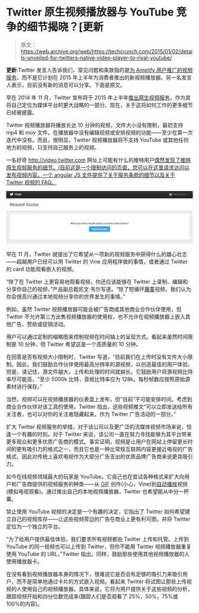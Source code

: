 # Twitter 原生视频播放器与 YouTube 竞争的细节揭晓？[更新 

> 原文：<https://web.archive.org/web/https://techcrunch.com/2015/01/02/details-unveiled-for-twitters-native-video-player-to-rival-youtube/>

**更新**:Twitter 发言人告诉我们，常见问题和条款指的是[为 Amplify 用户推广的视频服务](https://web.archive.org/web/20230123111931/https://blog.twitter.com/2014/introducing-promoted-video-on-twitter)，而不是它计划在 2015 年上半年为消费者推出的新视频播放器。另一名发言人表示，目前没有新的消息可以分享。下面是原文。

早在 2014 年 11 月，Twitter 宣布将于 2015 年上半年[推出原生视频服务](https://web.archive.org/web/20230123111931/https://blog.twitter.com/2014/coming-soon-to-twitter)，作为其将自己定位为媒体平台的更大战略的一部分。现在，关于这将如何工作的更多细节已经被披露。

Twitter 视频播放器将播放长达 10 分钟的视频，文件大小没有限制，最初支持 mp4 和 mov 文件。在播放器中没有编辑视频或安排视频的功能——至少在第一次迭代中没有。而且，很明显，Twitter 视频播放器将不支持 YouTube 或其他任何地方的视频，只支持自己服务上的视频。

一名好奇 http://video.twitter.com 网址上可能有什么的推特用户[偶然发现了推特原生视频服务的细节。(目前这是一个限制访问的页面，您可以在这里请求访问以发布视频内容。一个 angular JS 文件提供了关于服务条款的细节以及关于 Twitter 视频的 FAQ。](https://web.archive.org/web/20230123111931/https://twitter.com/danielraffel/with_replies)

![Screen Shot 2015-01-02 at 18.03.23](img/cf54d310cff19d92ccde3bb21337bc3d.png)

早在 11 月，Twitter 就提出了它希望从一项新的视频服务中获得什么的雄心壮志——超越用户已经可以用 Twitter 的 Vine 应用程序做的事情，或者通过 Twitter 的 card 功能观看嵌入的视频。

“除了在 Twitter 上更容易地观看视频，你还应该能够在 Twitter 上录制、编辑和分享你自己的视频，”产品副总裁凯文·韦尔写道。“除了短循环[藤蔓](https://web.archive.org/web/20230123111931/https://vine.co/)视频，我们认为你会很高兴通过本地视频分享你的世界发生的事情。”

例如，虽然 Twitter 视频播放器可能会被广告商或其他商业合作伙伴使用，但 Twitter 不允许第三方出售视频播放器的使用权，也不允许在视频播放器上嵌入其他广告、赞助或促销活动。

用户可以通过定制的缩略图来控制视频在时间轴上的呈现方式。看起来虽然时间限制是 10 分钟，但 Twitter 希望这是一个高质量的 10 分钟。

在回答是否有视频大小限制时，Twitter 写道，“目前我们在上传时没有文件大小限制。因此，我们鼓励合作伙伴使用最高分辨率的源视频，以创造最佳的用户体验。但是，请记住，源文件越大，上传和处理的时间就越长。它鼓励用户将源视频比特率尽可能高，“至少 5000k 比特，音频比特率应为 128k。每秒帧数应按照原始源素材进行保存。”

当然，视频可以在视频播放器的仪表盘上发布，但“目前”不可能安排时间。考虑到商业合作伙伴对该工具的使用，Twitter 指出，这些视频推文“可以立即发送给所有关注者，也可以对你的关注者隐藏起来，作为 Twitter 广告活动的一部分。”

扩大 Twitter 视频服务的举措，对于该公司以及更广泛的流媒体视频市场来说，恰逢一个有趣的时刻。对于 Twitter 来说，该公司一直在努力寻找能够为其平台带来更多观众和更多优质广告商的模式。事实证明，视频是让用户在网站上停留更长时间的更有吸引力的格式之一，而且它也是一种比常规互联网内容更接近电视的广告格式，因此对传统上喜欢电视作为大部分广告支出的优质品牌广告商来说更具吸引力。

如今在线视频领域最大的玩家是 YouTube，它自己也在尝试各种格式来扩大向用户和广告商提供的视频服务的种类——从 [GIF](https://web.archive.org/web/20230123111931/https://twitter.com/waxpancake/status/543230698706857984/photo/1) 创作(小心，Vine)到[自动播放](https://web.archive.org/web/20230123111931/https://techcrunch.com/2014/12/11/youtube-is-testing-an-autoplay-feature-that-streams-suggested-videos-automatically/)视频(模拟电视观看)。通过推出自己的本地视频播放器，Twitter 也希望能从中分一杯羹。

禁止使用 YouTube 视频的决定是一个有趣的决定，它指出了 Twitter 如何希望建立自己的视频库存——让这些视频旁边的广告在商业上更有利可图，并将 Twitter 定位为一个独立的平台。

“为了给用户提供最佳体验，我们要求所有视频都由 Twitter 上传和托管。上传到 YouTube 的同一视频也可以上传到 Twitter，但你不能用 Twitter 视频播放器重复使用 YouTube 的 URL，”Twitter 指出。同样，鼓励那些使用其他视频播放器的人使用播放器卡。

在没有看到视频播放器本身的情况下，很难说它是否会有足够的吸引力来吸引用户，而不是简单地通过卡片的方式嵌入视频。看起来 Twitter 将试图让那些上传视频的人使用自己的视频播放器。具体来说，它将为用户提供关于这些视频的分析，跟踪视频开始和四分位数完成率(跟踪人们是否观看了 25%，50%，75%或 100%的内容)。